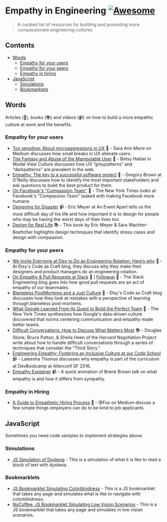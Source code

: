 # Empathy in Engineering [![Awesome](https://cdn.rawgit.com/sindresorhus/awesome/d7305f38d29fed78fa85652e3a63e154dd8e8829/media/badge.svg)](https://github.com/sindresorhus/awesome)

> A curated list of resources for building and promoting more compassionate engineering cultures

## Contents

- [Words](#words)
  - [Empathy for your users](#empathy-for-your-users)
  - [Empathy for your peers](#empathy-for-your-peers)
  - [Empathy in hiring](#empathy-in-hiring)
- [JavaScript](#javascript)
  - [Simulations](#simulations)
  - [Bookmarklets](#bookmarklets)


## Words

Articles (📰), books (📚) and videos (📹) on how to build a more empathic culture at work and the benefits.


### Empathy for your users

-  [Too sensitive: About microaggressions in UX](https://medium.com/@sara_ann_marie/too-sensitive-9752a86a8382) 📰 - Sara Ann Marie on Medium discusses how small breaks in UX alienate users.
- [The Fantasy and Abuse of the Manipulable User](https://modelviewculture.com/pieces/the-fantasy-and-abuse-of-the-manipulable-user) 📰 - Betsy Haibel in Model View Culture discusses how UX “greypatterns” and “darkpatterns” are prevalent in the web.
- [Empathy: The key to a successful software project](https://www.oreilly.com/ideas/empathy-the-key-to-a-successful-software-project) 📰 - Gregory Brown at O'Reilly discusses how to identify the most important stakeholders and ask questions to build the best product for them.
- [On Facebook's "Compassion Team"](http://www.nytimes.com/2016/03/13/fashion/facebook-breakup-compassion-team.html?_r=0) 📰 - The New York Times looks at Facebook's "Compassion Team" tasked with making Facebook more humane.
- [Designing for Disaster](https://vimeo.com/148927676) 📹 - Eric Meyer at An Event Apart tells us the most difficult day of his life and how important it is to design for people who may be having the worst days of their lives too.
- [Design for Real Life](https://abookapart.com/products/design-for-real-life) 📚 - This book by Eric Meyer & Sara Wachter-Boettcher highlights design techniques that identify stress cases and design with compassion.


### Empathy for your peers

- [We Invite Everyone at Etsy to Do an Engineering Rotation: Here’s why](https://codeascraft.com/2014/12/22/engineering-rotation/) 📰 - At Etsy's Code as Craft blog, they discuss why they make their designers and product managers do an engineering rotation.
- [On Empathy & Pull Requests at Slack](https://slack.engineering/on-empathy-pull-requests-979e4257d158) 📰 | [Followup](https://slack.engineering/how-about-code-reviews-2695fb10d034) 📰 - The Slack Engineering blog goes into how good pull requests are an act of empathy of our teammates.
- [Blameless PostMortems and a Just Culture](https://codeascraft.com/2012/05/22/blameless-postmortems/) 📰 - Etsy's Code as Craft blog discusses how they look at mistakes with a perspective of learning through blameless post-mortems.
- [What Google Learned From Its Quest to Build the Perfect Team](http://www.nytimes.com/2016/02/28/magazine/what-google-learned-from-its-quest-to-build-the-perfect-team.html) 📰 - The New York Times synthesizes how Google's data-driven culture discovered that norms centering communication and empathy made better teams.
- [Difficult Conversations: How to Discuss What Matters Most](http://smile.amazon.com/gp/product/B004CR6ALA/) 📚  - Douglas Stone, Bruce Patton, & Sheila Heen of the Harvard Negotiation Project write about how to handle difficult conversations through a series of techniques that consider the "Third Story."
- [Engineering Empathy: Fostering an Inclusive Culture at our Code School](http://www.alterconf.com/talks/engineering-empathy-fostering-inclusive-culture-our-code-school) 📹 - Lateesha Thomas discusses why empathy is part of the curriculum at DevBootcamp at Alterconf SF 2016.
- [Empathy Explainer](https://www.youtube.com/watch?v=1Evwgu369Jw) 📹 - A quick animation of Brené Brown talk on what empathy is and how it differs from sympathy.

### Empathy in Hiring

- [A Guide to Empathetic Hiring Process](https://medium.com/@fox/a-guide-to-empathetic-hiring-processes-c11c7ce0cd49) 📰 - @Fox on Medium discuss a few simple things employers can do to be kind to job applicants.


## JavaScript

Sometimes you need code samples to implement strategies above.

### Simulations
- [JS Simulation of Dyslexia](http://geon.github.io/programming/2016/03/03/dsxyliea) - This is a simulation of what it is like to read a block of text with dyslexia.

### Bookmarklets
- [JS Bookmarklet Simulating Colorblindness](https://github.com/Altreus/colourblind) - This is a JS bookmarklet that takes any page and simulates what is like to navigate with colorblindness.
- [NoCoffee: JS Bookmarklet Simulating Low Vision Scenarios](https://accessgarage.wordpress.com/2013/02/09/458/) - This is a JS bookmarklet that takes any page and simulates in low vision scenarios.
